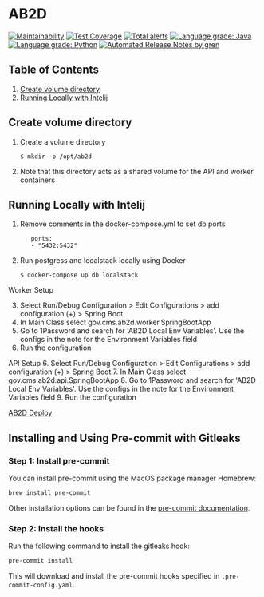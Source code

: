 # AB2D

[![Maintainability](https://api.codeclimate.com/v1/badges/322dab715b4324c33fee/maintainability)](https://codeclimate.com/github/CMSgov/ab2d/maintainability)
[![Test Coverage](https://api.codeclimate.com/v1/badges/322dab715b4324c33fee/test_coverage)](https://codeclimate.com/github/CMSgov/ab2d/test_coverage)
[![Total alerts](https://img.shields.io/lgtm/alerts/g/CMSgov/ab2d.svg?logo=lgtm&logoWidth=18)](https://lgtm.com/projects/g/CMSgov/ab2d/alerts/)
[![Language grade: Java](https://img.shields.io/lgtm/grade/java/g/CMSgov/ab2d.svg?logo=lgtm&logoWidth=18)](https://lgtm.com/projects/g/CMSgov/ab2d/context:java)
[![Language grade: Python](https://img.shields.io/lgtm/grade/python/g/CMSgov/ab2d.svg?logo=lgtm&logoWidth=18)](https://lgtm.com/projects/g/CMSgov/ab2d/context:python)
[![Automated Release Notes by gren](https://img.shields.io/badge/%F0%9F%A4%96-release%20notes-00B2EE.svg)](https://github-tools.github.io/github-release-notes/)

## Table of Contents

1. [Create volume directory](#create-volume-directory)
1. [Running Locally with Intelij](#running-locally-with-intelij)

## Create volume directory

1. Create a volume directory

   ```ShellSession
   $ mkdir -p /opt/ab2d
   ```

1. Note that this directory acts as a shared volume for the API and worker containers

## Running Locally with Intelij
1. Remove comments in the docker-compose.yml to set db ports
   ```ShellSession
      ports:
      - "5432:5432"
   ```
2. Run postgress and localstack locally using Docker

   ```ShellSession
   $ docker-compose up db localstack
   ```

Worker Setup

3. Select Run/Debug Configuration > Edit Configurations > add configuration (+) > Spring Boot
4. In Main Class select gov.cms.ab2d.worker.SpringBootApp
5. Go to 1Password and search for 'AB2D Local Env Variables'. Use the configs in the note for the Environment Variables field
6. Run the configuration


API Setup
6. Select Run/Debug Configuration > Edit Configurations > add configuration (+) > Spring Boot
7. In Main Class select gov.cms.ab2d.api.SpringBootApp
8. Go to 1Password and search for 'AB2D Local Env Variables'. Use the configs in the note for the Environment Variables field
9. Run the configuration


[AB2D Deploy](Deploy/README.md)

## Installing and Using Pre-commit with Gitleaks

### Step 1: Install pre-commit

You can install pre-commit using the MacOS package manager Homebrew:

```sh
brew install pre-commit
```

Other installation options can be found in the [pre-commit documentation](https://pre-commit.com/#install).

### Step 2: Install the hooks

Run the following command to install the gitleaks hook:

```sh
pre-commit install
```

This will download and install the pre-commit hooks specified in `.pre-commit-config.yaml`.
